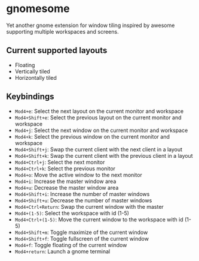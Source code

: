 # gnomesome
Yet another gnome extension for window tiling inspired by awesome supporting multiple workspaces and screens.

## Current supported layouts
* Floating
* Vertically tiled
* Horizontally tiled

## Keybindings

* `Mod4+e`: Select the next layout on the current monitor and workspace
* `Mod4+Shift+e`: Select the previous layout on the current monitor and workspace
* `Mod4+j`: Select the next window on the current monitor and workspace
* `Mod4+k`: Select the previous window on the current monitor and workspace
* `Mod4+Shift+j`: Swap the current client with the next client in a layout
* `Mod4+Shift+k`: Swap the current client with the previous client in a layout
* `Mod4+Ctrl+j`: Select the next monitor
* `Mod4+Ctrl+k`: Select the previous monitor
* `Mod4+o`: Move the active window to the next monitor
* `Mod4+i`: Increase the master window area
* `Mod4+u`: Decrease the master window area
* `Mod4+Shift+i`: Increase the number of master windows
* `Mod4+Shift+u`: Decrease the number of master windows
* `Mod4+Ctrl+Return`: Swap the current window with the master
* `Mod4+(1-5)`: Select the workspace with id (1-5)
* `Mod4+Ctrl+(1-5)`: Move the current window to the workspace with id (1-5)
* `Mod4+Shift+m`: Toggle maximize of the current window
* `Mod4+Shift+f`: Toggle fullscreen of the current window
* `Mod4+f`: Toggle floating of the current window
* `Mod4+return`: Launch a gnome terminal
